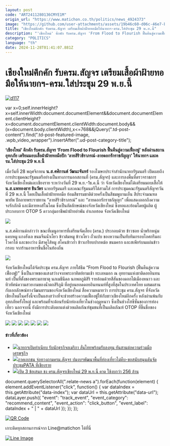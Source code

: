 ```yaml
---
layout: post
code: "ART2411280136CMYE1M"
origin_url: "https://www.matichon.co.th/politics/news_4924373"
image: "https://github.com/user-attachments/assets/19b46c60-d06c-46e7-b76a-e64e758dea69"
title: "เชียงใหม่คึกคัก รับครม.สัญจร เตรียมเสื้อผ้าฝ้ายทอมือให้นายกฯ-ครม.ใส่ประชุม 29 พ.ย.นี้"
description: "'เชียงใหม่' คึกคัก รับครม.สัญจร 'From Flood to Flourish ฟื้นคืนสู่ความเฟื่องฟู' หลังผ่านสถานอุทกภัย เตรียมมอบเสื้อผ้าฝ้ายทอมือปัก"
category: "POLITICS"
language: "th"
date: 2024-11-28T01:41:07.881Z
---
```


# เชียงใหม่คึกคัก รับครม.สัญจร เตรียมเสื้อผ้าฝ้ายทอมือให้นายกฯ-ครม.ใส่ประชุม 29 พ.ย.นี้

[![](https://www.matichon.co.th/wp-content/uploads/2024/11/d117.jpg "d117")](https://www.matichon.co.th/wp-content/uploads/2024/11/d117.jpg)

var x=0;self.innerHeight?x=self.innerWidth:document.documentElement&&document.documentElement.clientHeight?x=document.documentElement.clientWidth:document.body&&(x=document.body.clientWidth),x<=768&&jQuery(".td-post-content").find(".td-post-featured-image, .wpb\_video\_wrapper").insertAfter(".ud-post-category-title");

**‘เชียงใหม่’ คึกคัก รับครม.สัญจร ‘From Flood to Flourish ฟื้นคืนสู่ความเฟื่องฟู’ หลังผ่านสถานอุทกภัย** **เตรียมมอบเสื้อผ้าฝ้ายทอมือปัก ‘ลายสิริวชิราภรณ์-ลายดอกรักราชกัญญา’ ให้นายกฯ และครม.ใส่ประชุม 29 พ.ย.นี้**

เมื่อวันที่ 28 พฤศจิกายน **น.ส.ศศิกานต์ วัฒนะจันทร์** รองโฆษกประจำสำนักนายกรัฐมนตรี เปิดเผยถึงการประชุมคณะรัฐมนตรีอย่างเป็นทางการนอกสถานที่ (ครม.สัญจร) และการลงพื้นที่ตรวจราชการจังหวัดเชียงใหม่และเชียงราย ระหว่างวันที่ 29 พ.ย.-1ธ.ค.นี้ ว่า จังหวัดเชียงใหม่ได้เตรียมมอบเสื้อให้ **น.ส.แพทองธาร ชินวัตร** นายกรัฐมนตรี และคณะรัฐมนตรีได้สวมใส่ การประชุมคณะรัฐมนตรีสัญจรวันที่ 29 พ.ย.นี้ โดยเป็นเสื้อผ้าฝ้ายทอมือ ย้อมสีธรรมชาติด้วยครั่งเป็นสีชมพูบานเย็น สีประจำมณฑลพายัพ ปักลายพระราชทาน “ลายสิริวชิราภรณ์” และ “ลายดอกรักราชกัญญา” เพื่อแสดงออกถึงความจงรักภักดี และมีลายหงส์ในโคม ซึ่งเป็นอัตลักษณ์ของจังหวัดเชียงใหม่ ซึ่งทอและย้อมโดยผู้ผลิต ผู้ประกอบการ OTOP 5 ดาวกลุ่มอาชีพผ้าฝ้ายอำพัน อำเภอฮอด จังหวัดเชียงใหม่

![](https://www.matichon.co.th/wp-content/uploads/2024/11/S__71483398_0.jpg)

น.ส.ศศิกานต์กล่าวว่า ขณะที่เมนูอาหารที่เตรียมจัดเลี้ยง (ครม.) ประกอบด้วย ข้าวซอย น้ำพริกหนุ่ม แคบหมู แกงฮังเล ขนมจีนน้ำเงี้ยว ข้าวต้มหมู ข้าวเงี้ยว ถั่วแปบ ของหวานเป็นทับทิมกรอบไอศกรีมอะโวคาโด้ และของว่าง มีสาคูไส้หมู สโคนข้าวก่ำ ข้าวเกรียบปากหม้อ ขนมครก และสเพียร์บนแผ่นข้าวกรอบ จากร้านอาหารขึ้นชื่อในท้องถิ่น

![](https://www.matichon.co.th/wp-content/uploads/2024/11/S__71483401_0.jpg)

จังหวัดเชียงใหม่ได้จัดประชุม ครม.สัญจร ภายใต้ธีม “From Flood to Flourish (ฟื้นคืนสู่ความเฟื่องฟู)” ซึ่งเป็นภาพของแสงสว่างจากพระอาทิตย์ยามเช้า ทะเลหมอก ณ อุทยานแห่งชาติดอยอินทนนท์ เป็นที่ตั้งของพระมกาธาตุ นภเมธีนีดล นภพลภูมิสิริ รายล้อมด้วยสีสันของดอกไม้เมืองหนาว และทิวทัศน์ความสวยงามของน้ำตกสิริภูมิ ที่อยู่บนยอดดอยอินทนนท์ที่สูงที่สุดในประเทศไทย ผสมผสานกับเอกลักษณ์ทางวัฒนธรรมของจังหวัดเชียงใหม่ สื่อความหมายว่า การประชุม ครม.สัญจร ที่จังหวัดเชียงใหม่ในครั้งนี้จะเป็นแสงสว่างที่จะช่วยสร้างความเฟื่องฟูให้กับชาวเชียงใหม่อีกครั้ง หลังผ่านพ้นกับอุทกภัยครั้งใหญ่ และพร้อมที่จะต้อนรับนักท่องเที่ยวในช่วงฤดูหนาว ซึ่งเป็นช่วงไฮซีซั่นของการท่องเที่ยว นอกจากนี้ ยังมีการประดับตกแต่งด้วยผลิตภัณฑ์ชุมชนที่เป็นผลิตภัณฑ์ OTOP ที่ขึ้นชื่อของจังหวัดเชียงใหม่

![](https://www.matichon.co.th/wp-content/uploads/2024/11/S__71483402_0.jpg) ![](https://www.matichon.co.th/wp-content/uploads/2024/11/S__71483404_0.jpg) ![](https://www.matichon.co.th/wp-content/uploads/2024/11/S__71483405_0.jpg) ![](https://www.matichon.co.th/wp-content/uploads/2024/11/S__71483406_0.jpg) ![](https://www.matichon.co.th/wp-content/uploads/2024/11/S__71483407_0.jpg) ![](https://www.matichon.co.th/wp-content/uploads/2024/11/S__71483408_0.jpg) ![](https://www.matichon.co.th/wp-content/uploads/2024/11/S__71483409_0.jpg)

#### ข่าวที่เกี่ยวข้อง

*   [![](https://www.matichon.co.th/wp-content/uploads/2024/11/d82.jpg)นายกฯเปิดทำเนียบ รับนักธุรกิจอเมริกา ลั่นไทยพร้อมรับลงทุน ยันสานต่อความร่วมมือเศรษฐกิจ](https://www.matichon.co.th/politics/news_4922735)
*   [![](https://www.matichon.co.th/wp-content/uploads/2024/11/cr728-1.jpg)ภาคเอกชน จ่อทวงถามครม.สัญจร ปมงบฯพัฒนาพื้นที่ท่องเที่ยวไม่คืบ-ขอสนับสนุนดันจัดประชุมPATA ที่เชียงราย](https://www.matichon.co.th/region/news_4920917)
*   [![](https://www.matichon.co.th/wp-content/uploads/2024/11/ing728-4.jpg)เปิด 3 ข้อเสนอ ชง ครม.สัญจรเชียงใหม่ 29 พ.ย.นี้ คาด ใช้งบกว่า 256 ล้าน](https://www.matichon.co.th/region/news_4920825)

document.querySelectorAll(".relate-news a").forEach(function(element) { element.addEventListener("click", function() { var dataIndex = this.getAttribute("data-index"); var dataUrl = this.getAttribute("data-url"); dataLayer.push({ "event": "track\_event", "event\_category": "recommend\_content", "event\_action": "click\_button", "event\_label": dataIndex + " | " + dataUrl }); }); });

[![QR Code](https://www.matichon.co.th/wp-content/uploads/2023/07/wob1371z.jpg)](https://lin.ee/ht0nDxX)

เกาะติดทุกสถานการณ์จาก Line@matichon ได้ที่นี่

[![Line Image](https://www.matichon.co.th/wp-content/uploads/2023/07/th.png)](https://lin.ee/ht0nDxX)